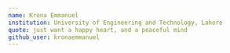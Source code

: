 ```yaml
---
name: Krona Emmanuel
institution: University of Engineering and Technology, Lahore
quote: just want a happy heart, and a peaceful mind
github_user: kronaemmanuel
---
```

